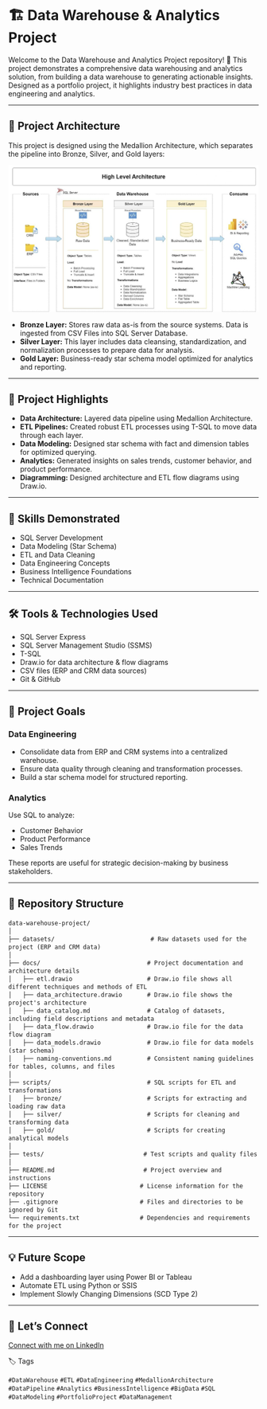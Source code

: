 # 🏗️ Data Warehouse & Analytics Project

Welcome to the Data Warehouse and Analytics Project repository! 🚀
This project demonstrates a comprehensive data warehousing and analytics solution, from building a data warehouse to generating actionable insights. Designed as a portfolio project, it highlights industry best practices in data engineering and analytics.

---

## 🧱 Project Architecture

This project is designed using the Medallion Architecture, which separates the pipeline into Bronze, Silver, and Gold layers:

![Data Warehouse Architecture](docs/data_architecture.jpg)

- **Bronze Layer:** Stores raw data as-is from the source systems. Data is ingested from CSV Files into SQL Server Database.
- **Silver Layer:** This layer includes data cleansing, standardization, and normalization processes to prepare data for analysis.
- **Gold Layer:** Business-ready star schema model optimized for analytics and reporting.

---

## 📖 Project Highlights

- **Data Architecture:** Layered data pipeline using Medallion Architecture.
- **ETL Pipelines:** Created robust ETL processes using T-SQL to move data through each layer.
- **Data Modeling:** Designed star schema with fact and dimension tables for optimized querying.
- **Analytics:** Generated insights on sales trends, customer behavior, and product performance.
- **Diagramming:** Designed architecture and ETL flow diagrams using Draw.io.

---

## 🎯 Skills Demonstrated

- SQL Server Development  
- Data Modeling (Star Schema)  
- ETL and Data Cleaning  
- Data Engineering Concepts  
- Business Intelligence Foundations  
- Technical Documentation  

---

## 🛠️ Tools & Technologies Used

- SQL Server Express  
- SQL Server Management Studio (SSMS)  
- T-SQL  
- Draw.io for data architecture & flow diagrams  
- CSV files (ERP and CRM data sources)  
- Git & GitHub  

---

## 🚀 Project Goals

### Data Engineering

- Consolidate data from ERP and CRM systems into a centralized warehouse.  
- Ensure data quality through cleaning and transformation processes.  
- Build a star schema model for structured reporting.

### Analytics

Use SQL to analyze:

- Customer Behavior  
- Product Performance  
- Sales Trends  

These reports are useful for strategic decision-making by business stakeholders.

---

## 📂 Repository Structure
```
data-warehouse-project/
│
├── datasets/                           # Raw datasets used for the project (ERP and CRM data)
│
├── docs/                              # Project documentation and architecture details
│   ├── etl.drawio                     # Draw.io file shows all different techniques and methods of ETL
│   ├── data_architecture.drawio       # Draw.io file shows the project's architecture
│   ├── data_catalog.md                # Catalog of datasets, including field descriptions and metadata
│   ├── data_flow.drawio               # Draw.io file for the data flow diagram
│   ├── data_models.drawio             # Draw.io file for data models (star schema)
│   ├── naming-conventions.md          # Consistent naming guidelines for tables, columns, and files
│
├── scripts/                           # SQL scripts for ETL and transformations
│   ├── bronze/                        # Scripts for extracting and loading raw data
│   ├── silver/                        # Scripts for cleaning and transforming data
│   ├── gold/                          # Scripts for creating analytical models
│
├── tests/                            # Test scripts and quality files
│
├── README.md                         # Project overview and instructions
├── LICENSE                          # License information for the repository
├── .gitignore                       # Files and directories to be ignored by Git
└── requirements.txt                 # Dependencies and requirements for the project
```
---

## 💡 Future Scope

- Add a dashboarding layer using Power BI or Tableau  
- Automate ETL using Python or SSIS  
- Implement Slowly Changing Dimensions (SCD Type 2)  

---

## 🤝 Let’s Connect

[Connect with me on LinkedIn](https://www.linkedin.com/in/giteshgarg08/)

🏷️ Tags

`#DataWarehouse` `#ETL` `#DataEngineering` `#MedallionArchitecture` `#DataPipeline` `#Analytics` `#BusinessIntelligence` `#BigData` `#SQL` `#DataModeling` `#PortfolioProject` `#DataManagement`

